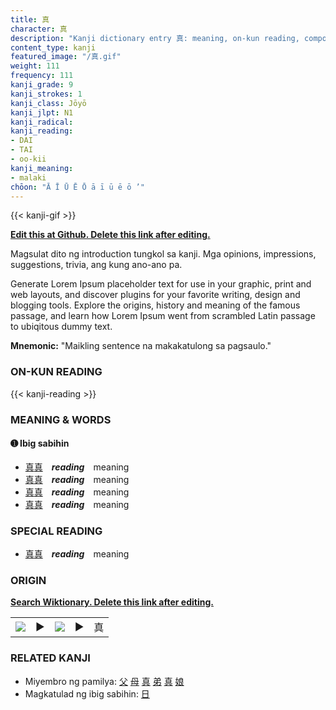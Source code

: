 ```yaml
---
title: 真
character: 真
description: "Kanji dictionary entry 真: meaning, on-kun reading, compounds, origin, related kanji"
content_type: kanji
featured_image: "/真.gif"
weight: 111
frequency: 111
kanji_grade: 9
kanji_strokes: 1
kanji_class: Jōyō
kanji_jlpt: N1
kanji_radical: 
kanji_reading: 
- DAI
- TAI
- oo-kii
kanji_meaning:
- malaki
chōon: "Ā Ī Ū Ē Ō ā ī ū ē ō ’"
---
```

[//]: # (Don't edit the line below. Kanji animated GIF code is automatically generated.)
{{< kanji-gif >}}

[//]: # (Edit below this line.)

**[Edit this at Github. Delete this link after editing.](https://github.com/tim0g/tim/tree/main/content/kanji/真/index.md)**

Magsulat dito ng introduction tungkol sa kanji. Mga opinions, impressions, suggestions, trivia, ang kung ano-ano pa.

Generate Lorem Ipsum placeholder text for use in your graphic, print and web layouts, and discover plugins for your favorite writing, design and blogging tools. Explore the origins, history and meaning of the famous passage, and learn how Lorem Ipsum went from scrambled Latin passage to ubiqitous dummy text.
 
**Mnemonic:** "Maikling sentence na makakatulong sa pagsaulo."

### ON-KUN READING

[//]: # (Don't edit the line below. ON-KUN READING code is automatically generated.)
{{< kanji-reading >}}

### MEANING & WORDS

#### ➊ **Ibig sabihin**
  - [真](../真)[真](../真)　***reading***　meaning
  - [真](../真)[真](../真)　***reading***　meaning
  - [真](../真)[真](../真)　***reading***　meaning
  - [真](../真)[真](../真)　***reading***　meaning

### SPECIAL READING
  - [真](../真)[真](../真)　***reading***　meaning

### ORIGIN

**[Search Wiktionary. Delete this link after editing.](https://wiktionary.org/wiki/真)**
<table class="kanji-table"><tr><td>
<img src="60px-真-bronze.svg.png">
</td><td>▶</td><td>
<img src="60px-真-oracle.svg.png">
</td><td>▶</td>
<td class="kanji-origin">真</td>
</tr></table>

### RELATED KANJI
- Miyembro ng pamilya: [父](../父) [母](../母) [真](../真) [弟](../弟) [真](../真) [娘](../娘)
- Magkatulad ng ibig sabihin: [日](../日)
